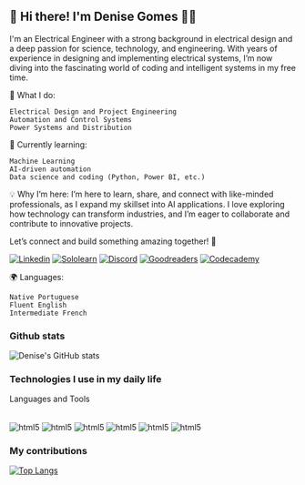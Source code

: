 ## 👋 Hi there! I'm Denise Gomes 👩‍🔧
I'm an Electrical Engineer with a strong background in electrical design and a deep passion for science, technology, and engineering. With years of experience in designing and implementing electrical systems, I’m now diving into the fascinating world of coding and intelligent systems in my free time.

🔧 What I do:

    Electrical Design and Project Engineering
    Automation and Control Systems
    Power Systems and Distribution

🌱 Currently learning:

    Machine Learning
    AI-driven automation
    Data science and coding (Python, Power BI, etc.)

💡 Why I’m here:
I’m here to learn, share, and connect with like-minded professionals, as I expand my skillset into AI applications. I love exploring how technology can transform industries, and I’m eager to collaborate and contribute to innovative projects.

Let’s connect and build something amazing together! 🚀

[![Linkedin ](https://img.shields.io/badge/LinkedIn-0077B5?style=for-the-badge&logo=linkedin&logoColor=white)](https://www.linkedin.com/in/denise-g-28bb8823/)
[![Sololearn](https://img.shields.io/badge/-Sololearn-3a464b?style=for-the-badge&logo=Sololearn&logoColor=white)](https://www.sololearn.com/en/profile/7814021)
[![Discord](https://img.shields.io/badge/Discord-7289DA?style=for-the-badge&logo=discord&logoColor=white)]()
[![Goodreaders](https://img.shields.io/badge/Goodreads-372213?style=for-the-badge&logo=goodreads&logoColor=white)](https://www.goodreads.com/user/show/15336519-denise-gomes-paulo)
[![Codecademy](https://img.shields.io/badge/Codecademy-FFF0E5?style=for-the-badge&logo=codecademy&logoColor=303347)](https://www.codecademy.com/profiles/deniseGomes5568716832)

🌍 Languages:

    Native Portuguese
    Fluent English
    Intermediate French

### Github stats
![Denise's GitHub stats](https://github-readme-stats.vercel.app/api?username=denisegpaulo&show_icons=true&theme=dracula)

### Technologies I use in my daily life
Languages and Tools
<div style ="display: inline_block"><br/>
    <img align = "center" alt = "html5" src="https://img.shields.io/badge/Python-3776AB?style=for-the-badge&logo=python&logoColor=white"> 
    <img align = "center" alt = "html5" src="https://img.shields.io/badge/JavaScript-F7DF1E?style=for-the-badge&logo=javascript&logoColor=black" >   
    <img align = "center" alt = "html5" src="https://img.shields.io/badge/HTML5-E34F26?style=for-the-badge&logo=html5&logoColor=white"> 
    <img align = "center" alt = "html5" src="https://img.shields.io/badge/CSS3-1572B6?style=for-the-badge&logo=css3&logoColor=white"> 
    <img align = "center" alt = "html5" src="https://img.shields.io/badge/TypeScript-007ACC?style=for-the-badge&logo=typescript&logoColor=white">
    <img align = "center" alt = "html5" src="https://img.shields.io/badge/Node.js-43853D?style=for-the-badge&logo=node.js&logoColor=white">
    
</div>

### My contributions

[![Top Langs](https://github-readme-stats.vercel.app/api/top-langs/?username=denisegpaulo)](https://github.com/denisegpaulo/github-readme-stats)


